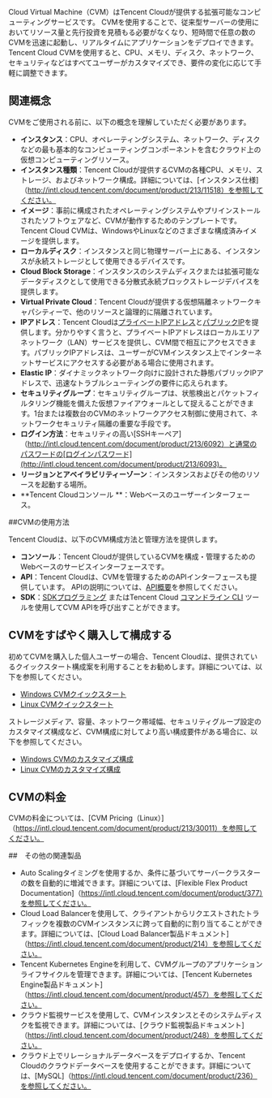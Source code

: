 Cloud Virtual Machine（CVM）はTencent Cloudが提供する拡張可能なコンピューティングサービスです。 CVMを使用することで、従来型サーバーの使用においてリソース量と先行投資を見積もる必要がなくなり、短時間で任意の数のCVMを迅速に起動し、リアルタイムにアプリケーションをデプロイできます。
Tencent Cloud CVMを使用すると、CPU、メモリ、ディスク、ネットワーク、セキュリティなどはすべてユーザーがカスタマイズでき、要件の変化に応じて手軽に調整できます。

## 関連概念

CVMをご使用される前に、以下の概念を理解していただく必要があります。
- **インスタンス**：CPU、オペレーティングシステム、ネットワーク、ディスクなどの最も基本的なコンピューティングコンポーネントを含むクラウド上の仮想コンピューティングリソース。
- **インスタンス種類**：Tencent Cloudが提供するCVMの各種CPU、メモリ、ストレージ、およびネットワーク構成。詳細については、[インスタンス仕様]（http://intl.cloud.tencent.com/document/product/213/11518）を参照してください。
- **イメージ**：事前に構成されたオペレーティングシステムやプリインストールされたソフトウェアなど、CVMが動作するためのテンプレートです。 Tencent Cloud CVMは、WindowsやLinuxなどのさまざまな構成済みイメージを提供します。
- **ローカルディスク**：インスタンスと同じ物理サーバー上にある、インスタンスが永続ストレージとして使用できるデバイスです。
- **Cloud Block Storage**：インスタンスのシステムディスクまたは拡張可能なデータディスクとして使用できる分散式永続ブロックストレージデバイスを提供します。
- **Virtual Private Cloud**：Tencent Cloudが提供する仮想隔離ネットワークキャパシティーで、他のリソースと論理的に隔離されています。
- **IPアドレス**：Tencent Cloudは[プライベートIPアドレス](http://intl.cloud.tencent.com/document/product/213/5225)と[パブリックIP](http://intl.cloud.tencent.com/document/product/213/5224)を提供します。分かりやすく言うと、プライベートIPアドレスはローカルエリアネットワーク（LAN）サービスを提供し、CVM間で相互にアクセスできます。パブリックIPアドレスは、ユーザーがCVMインスタンス上でインターネットサービスにアクセスする必要がある場合に使用されます。
- **Elastic IP**：ダイナミックネットワーク向けに設計された静態パブリックIPアドレスで、迅速なトラブルシューティングの要件に応えられます。
- **セキュリティグループ**：セキュリティグループは、状態検出とパケットフィルタリング機能を備えた仮想ファイアウォールとして捉えることができます。1台または複数台のCVMのネットワークアクセス制御に使用されて、ネットワークセキュリティ隔離の重要な手段です。
- **ログイン方法**：セキュリティの高い[SSHキーペア]（http://intl.cloud.tencent.com/document/product/213/6092）と通常のパスワードの[ログインパスワード](http://intl.cloud.tencent.com/document/product/213/6093)。
- **リージョンとアベイラビリティーゾーン**：インスタンスおよびその他のリソースを起動する場所。
- **Tencent Cloudコンソール **：Webベースのユーザーインターフェース。


##CVMの使用方法 

Tencent Cloudは、以下のCVM構成方法と管理方法を提供します。

- **コンソール**：Tencent Cloudが提供しているCVMを構成・管理するためのWebベースのサービスインターフェースです。
- **API**：Tencent Cloudは、CVMを管理するためのAPIインターフェースも提供しています。 APIの説明については、[API概要](https://intl.cloud.tencent.com/document/product/213/15688)を参照してください。
- **SDK**：[SDKプログラミング](https://intl.cloud.tencent.com/document/product/494) またはTencent Cloud [コマンドライン CLI](https://intl.cloud.tencent.com/document/product/1013/30220) ツールを使用してCVM APIを呼び出すことができます。



## CVMをすばやく購入して構成する

初めてCVMを購入した個人ユーザーの場合、Tencent Cloudは、提供されているクイックスタート構成案を利用することをお勧めします。詳細については、以下を参照してください。
- [Windows CVMクイックスタート](http://intl.cloud.tencent.com/document/product/213/2764)
- [Linux CVMクイックスタート](http://intl.cloud.tencent.com/document/product/213/2936)

ストレージメディア、容量、ネットワーク帯域幅、セキュリティグループ設定のカスタマイズ構成など、CVM構成に対してより高い構成要件がある場合に、以下を参照してください。
- [Windows CVMのカスタマイズ構成](http://intl.cloud.tencent.com/document/product/213/10516)
- [ Linux CVMのカスタマイズ構成](http://intl.cloud.tencent.com/document/product/213/10517)

## CVMの料金

CVMの料金については、[CVM Pricing（Linux）]（https://intl.cloud.tencent.com/document/product/213/30011）を参照してください。

##　その他の関連製品

- Auto Scalingタイミングを使用するか、条件に基づいてサーバークラスターの数を自動的に増減できます。詳細については、[Flexible Flex Product Documentation]（https://intl.cloud.tencent.com/document/product/377）を参照してください。
- Cloud Load Balancerを使用して、クライアントからリクエストされたトラフィックを複数のCVMインスタンスに跨って自動的に割り当てることができます。詳細については、[Cloud Load Balancer製品ドキュメント]（https://intl.cloud.tencent.com/document/product/214）を参照してください。
- Tencent Kubernetes Engineを利用して、CVMグループのアプリケーションライフサイクルを管理できます。詳細については、[Tencent Kubernetes Engine製品ドキュメント]（https://intl.cloud.tencent.com/document/product/457）を参照してください。
- クラウド監視サービスを使用して、CVMインスタンスとそのシステムディスクを監視できます。詳細については、[クラウド監視製品ドキュメント]（https://intl.cloud.tencent.com/document/product/248）を参照してください。
- クラウド上でリレーショナルデータベースをデプロイするか、Tencent Cloudのクラウドデータベースを使用することができます。詳細については、[MySQL]（https://intl.cloud.tencent.com/document/product/236）を参照してください。


